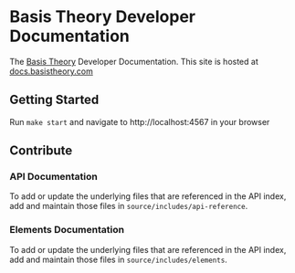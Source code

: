 # Basis Theory Developer Documentation

The [Basis Theory](https://basistheory.com/) Developer Documentation. This site is hosted at [docs.basistheory.com](https://docs.basistheory.com/)

## Getting Started

Run `make start` and navigate to http://localhost:4567 in your browser

## Contribute

### API Documentation

To add or update the underlying files that are referenced in the API index, add and maintain those files in `source/includes/api-reference`.

### Elements Documentation

To add or update the underlying files that are referenced in the API index, add and maintain those files in `source/includes/elements`.
